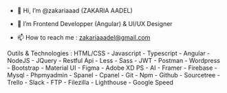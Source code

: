 - 👋 Hi, I’m @zakariaaad (ZAKARIA AADEL)
- 👀 I’m Frontend Developper (Angular) & UI/UX Designer 

- 📫 How to reach me : zakariaaadel@gmail.com

Outils & Technologies :
HTML/CSS - Javascript - Typescript - Angular - NodeJS - JQuery - Restful Api - Less - Sass - JWT - Postman - Wordpress - Bootstrap - Material UI - Figma - Adobe XD
PS - AI - Framer - Firebase - Mysql - Phpmyadmin - Spanel - Cpanel - Git - Npm - Github - Sourcetree - Trello - Slack - FTP - Filezilla - Lighthouse - Google Speed
<!---

--->
